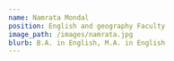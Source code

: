 ```yaml
---
name: Namrata Mondal
position: English and geography Faculty
image_path: /images/namrata.jpg
blurb: B.A. in English, M.A. in English
---
```

